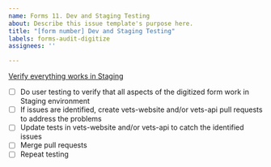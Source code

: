 ```yaml
---
name: Forms 11. Dev and Staging Testing
about: Describe this issue template's purpose here.
title: "[form number] Dev and Staging Testing"
labels: forms-audit-digitize
assignees: ''

---
```


[Verify everything works in Staging](https://vfs.atlassian.net/wiki/spaces/VFT/pages/2492334104/Form+digitization+development+guide#Step-11-(collaborative)%3A-Verify-everything-works-in-Staging)
- [ ] Do user testing to verify that all aspects of the digitized form work in Staging environment
- [ ] If issues are identified, create vets-website and/or vets-api pull requests to address the problems
- [ ] Update tests in vets-website and/or vets-api to catch the identified issues
- [ ] Merge pull requests
- [ ] Repeat testing
